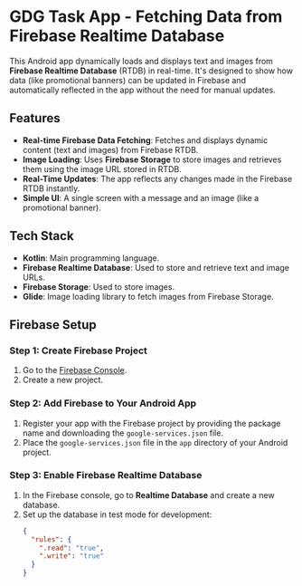 # GDG Task App - Fetching Data from Firebase Realtime Database

This Android app dynamically loads and displays text and images from **Firebase Realtime Database** (RTDB) in real-time. It's designed to show how data (like promotional banners) can be updated in Firebase and automatically reflected in the app without the need for manual updates.

## Features
- **Real-time Firebase Data Fetching**: Fetches and displays dynamic content (text and images) from Firebase RTDB.
- **Image Loading**: Uses **Firebase Storage** to store images and retrieves them using the image URL stored in RTDB.
- **Real-Time Updates**: The app reflects any changes made in the Firebase RTDB instantly.
- **Simple UI**: A single screen with a message and an image (like a promotional banner).

## Tech Stack
- **Kotlin**: Main programming language.
- **Firebase Realtime Database**: Used to store and retrieve text and image URLs.
- **Firebase Storage**: Used to store images.
- **Glide**: Image loading library to fetch images from Firebase Storage.

## Firebase Setup

### Step 1: Create Firebase Project
1. Go to the [Firebase Console](https://console.firebase.google.com/).
2. Create a new project.

### Step 2: Add Firebase to Your Android App
1. Register your app with the Firebase project by providing the package name and downloading the `google-services.json` file.
2. Place the `google-services.json` file in the `app` directory of your Android project.

### Step 3: Enable Firebase Realtime Database
1. In the Firebase console, go to **Realtime Database** and create a new database.
2. Set up the database in test mode for development:
   ```json
   {
     "rules": {
       ".read": "true",
       ".write": "true"
     }
   }
